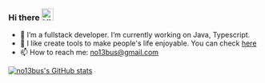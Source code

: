### Hi there <img src='https://qpluspicture.oss-cn-beijing.aliyuncs.com/6LjjQA/Hi.gif' alt='Hi' width="24"/>


- 🔭 I’m a fullstack developer. I‘m currently working on Java, Typescript. 
- 🔨 I like create tools to make people's life enjoyable. You can check [here](https://bento.me/danieljia)
- 📫 How to reach me: no13bus@gmail.com



[![no13bus's GitHub stats](https://github-readme-stats-dcrt.vercel.app/api?username=no13bus)](https://github.com/no13bus/github-readme-stats)
